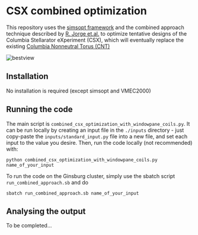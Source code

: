 # CSX combined optimization
This repository uses the [simsopt framework](https://github.com/hiddenSymmetries/simsopt) and the combined approach technique described by [R. Jorge et.al.](https://iopscience.iop.org/article/10.1088/1361-6587/acd957) 
to optimize tentative designs of the Columbia Stellarator eXperiment (CSX), which will eventually replace the existing [Columbia Nonneutral Torus (CNT)](http://sites.apam.columbia.edu/CNT/index.htm)

![bestview](https://github.com/abaillod/csx_combined_optimization/assets/45510759/74bc1225-0b45-42d6-8d0c-3010ae5ad3cc)


## Installation
No installation is required (except simsopt and VMEC2000)

## Running the code
The main script is `combined_csx_optimization_with_windowpane_coils.py`. It can be run locally by creating an input file in the `./inputs` directory - just copy-paste the `inputs/standard_input.py` file into a new
file, and set each input to the value you desire. Then, run the code locally (not recommended) with:
```
python combined_csx_optimization_with_windowpane_coils.py name_of_your_input
```
To run the code on the Ginsburg cluster, simply use the sbatch script `run_combined_approach.sb` and do
```
sbatch run_combined_approach.sb name_of_your_input
```

## Analysing the output
To be completed...
